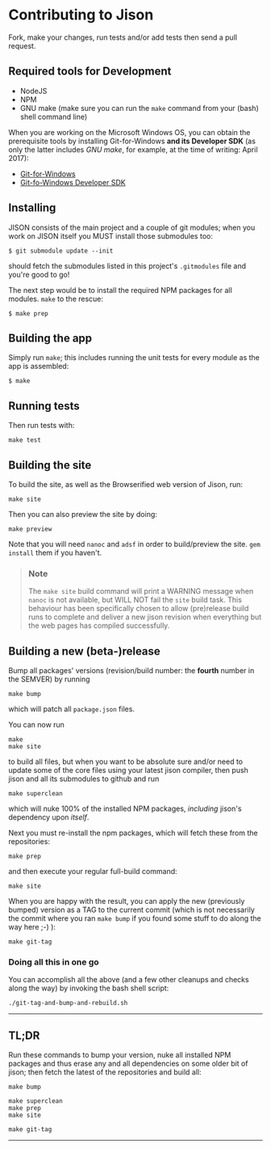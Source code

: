 Contributing to Jison
=======

Fork, make your changes, run tests and/or add tests then send a pull request.

## Required tools for Development 

- NodeJS
- NPM
- GNU make  (make sure you can run the `make` command from your (bash) shell command line)

When you are working on the Microsoft Windows OS, you can obtain the prerequisite tools 
by installing Git-for-Windows **and its Developer SDK** 
(as only the latter includes *GNU make*, for example, at the time of writing: April 2017):

- [Git-for-Windows](https://git-for-windows.github.io/)
- [Git-fo-Windows Developer SDK](https://github.com/git-for-windows/build-extra/releases/latest)


## Installing

JISON consists of the main project and a couple of git modules; when you work on JISON itself you MUST install those submodules too:

```
$ git submodule update --init
```

should fetch the submodules listed in this project's `.gitmodules` file and you're good to go!

The next step would be to install the required NPM packages for all modules. `make` to the rescue:

```
$ make prep
```


## Building the app

Simply run `make`; this includes running the unit tests for every module as the app is assembled:

```
$ make
```


## Running tests

Then run tests with:

    make test



## Building the site

To build the site, as well as the Browserified web version of Jison, run:

    make site
    
Then you can also preview the site by doing:

    make preview
    
Note that you will need `nanoc` and `adsf` in order to build/preview the site. `gem install` them if you haven't.

> ### Note
>
> The `make site` build command will print a WARNING message when `nanoc` is not available, 
> but WILL NOT fail the `site` build task. This behaviour has been specifically chosen to
> allow (pre)release build runs to complete and deliver a new jison revision when everything
> but the web pages has compiled successfully.
> 


## Building a new (beta-)release

Bump all packages' versions (revision/build number: the **fourth** number in the SEMVER) by running

	make bump

which will patch all `package.json` files.

You can now run

    make 
    make site

to build all files, but when you want to be absolute sure and/or need to update some of the core files using your latest jison compiler, then push jison and all its submodules to github and run

    make superclean

which will nuke 100% of the installed NPM packages, *including* jison's dependency upon *itself*.

Next you must re-install the npm packages, which will fetch these from the repositories:

	make prep

and then execute your regular full-build command:

	make site

When you are happy with the result, you can apply the new (previously bumped) version as a TAG to the current commit (which is not necessarily the commit where you ran `make bump` if you found some stuff to do along the way here ;-) ):

	make git-tag


### Doing all this in one go

You can accomplish all the above (and a few other cleanups and checks along the way) by invoking
the bash shell script:

```
./git-tag-and-bump-and-rebuild.sh
```


---


## TL;DR

Run these commands to bump your version, nuke all installed NPM packages and thus erase any and all dependencies on some older bit of jison; then fetch the latest of the repositories and build all:

	make bump

	make superclean
	make prep
	make site

	make git-tag

---
